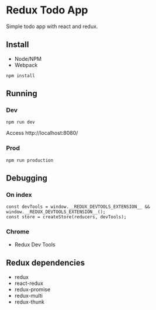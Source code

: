 # Redux Todo App

Simple todo app with react and redux.

## Install

* Node/NPM
* Webpack

`npm install`

## Running

### Dev

`npm run dev`

Access http://localhost:8080/

### Prod

`npm run production`

## Debugging

### On index

```
const devTools = window.__REDUX_DEVTOOLS_EXTENSION__ && window.__REDUX_DEVTOOLS_EXTENSION__();
const store = createStore(reducers, devTools);
```

### Chrome

* Redux Dev Tools

## Redux dependencies

* redux
* react-redux
* redux-promise
* redux-multi
* redux-thunk